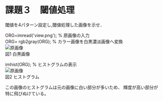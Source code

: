 # 課題３　閾値処理
閾値を4パターン設定し,閾値処理した画像を示せ．


ORG=imread('view.png'); % 原画像の入力  
ORG= rgb2gray(ORG); % カラー画像を白黒濃淡画像へ変換  
![原画像](https://github.com/Seiya070/Image_Process/blob/master/image/4-1.png?raw=true)  
図1 白黒画像

imhist(ORG); % ヒストグラムの表示  
![原画像](https://github.com/Seiya070/Image_Process/blob/master/image/4-2.png?raw=true)  
図2 ヒストグラム

この画像のヒストグラムは元の画像に白い部分が多いため、
輝度が高い部分が特に飛びぬけている。
